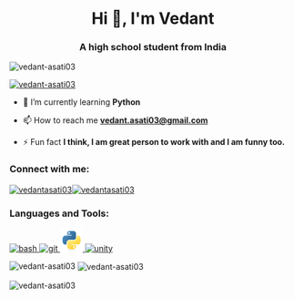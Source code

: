 <h1 align="center">Hi 👋, I'm Vedant</h1>
<h3 align="center">A high school student from India</h3>

<p align="left"> <img src="https://komarev.com/ghpvc/?username=vedant-asati03&label=Profile%20views&color=0e75b6&style=flat" alt="vedant-asati03" /> </p>

<p align="left"> <a href="https://github.com/ryo-ma/github-profile-trophy"><img src="https://github-profile-trophy.vercel.app/?username=vedant-asati03" alt="vedant-asati03" /></a> </p>

- 🌱 I’m currently learning **Python**

- 📫 How to reach me **vedant.asati03@gmail.com**

- ⚡ Fun fact **I think, I am great person to work with and I am funny too.**

<h3 align="left">Connect with me:</h3>
<p align="left">
<a href="https://dev.to/vedantasati03" target="blank"><img align="center" src="https://raw.githubusercontent.com/rahuldkjain/github-profile-readme-generator/master/src/images/icons/Social/devto.svg" alt="vedantasati03" height="30" width="40" /><a href="https://github.com/Vedant-Asati03" target="blank"><img align="center" src="![image](https://user-images.githubusercontent.com/109758134/198229025-219a1f9c-fd17-4ee2-bf8d-ecf606e8e356.png)" alt="vedantasati03" height="30" width="40" /> </a>
</p>

<h3 align="left">Languages and Tools:</h3>
<p align="left"> <a href="https://www.gnu.org/software/bash/" target="_blank" rel="noreferrer"> <img src="https://www.vectorlogo.zone/logos/gnu_bash/gnu_bash-icon.svg" alt="bash" width="40" height="40"/> </a> <a href="https://git-scm.com/" target="_blank" rel="noreferrer"> <img src="https://www.vectorlogo.zone/logos/git-scm/git-scm-icon.svg" alt="git" width="40" height="40"/> </a> <a href="https://www.python.org" target="_blank" rel="noreferrer"> <img src="https://raw.githubusercontent.com/devicons/devicon/master/icons/python/python-original.svg" alt="python" width="40" height="40"/> </a> <a href="https://unity.com/" target="_blank" rel="noreferrer"> <img src="https://www.vectorlogo.zone/logos/unity3d/unity3d-icon.svg" alt="unity" width="40" height="40"/> </a> </p>

<p><img align="left" src="https://github-readme-stats.vercel.app/api/top-langs?username=vedant-asati03&show_icons=true&locale=en&layout=compact" alt="vedant-asati03" /></p>

<p>&nbsp;<img align="center" src="https://github-readme-stats.vercel.app/api?username=vedant-asati03&show_icons=true&locale=en" alt="vedant-asati03" /></p>

<p><img align="center" src="https://github-readme-streak-stats.herokuapp.com/?user=vedant-asati03&" alt="vedant-asati03" /></p>

